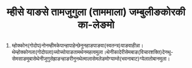 <h1 align='center'>म्हीसे याङसे तामजुगुला (ताममाला) जम्बुलीङकोरकी का-लेङमो</h1>
<h2 align='center'></h2>
<p align='center'></p>
<ol>
  <li>
    <p>म्होक्कोन(गोदोप)नोनम्हीमकेपान्हापाहेन्छेनुनहाङपाङवा(स्वतन्त्र)याङवाहीन्ना।थेम्होक्कोनला(गोदोपला)च्योच्योयाङतामथेनमहत्वमुला।थेनीकादेरीसेमबाङ(विचारशक्ति)देनथु-सेमसाङमुबासेथेनीजुगुसेह्राङन्हाङरीनुनथेत्मालासेमलेङमोग्याम्से(भवनाबाट)ग्येलातोबानमुला।</p>
  </li>
</ol>